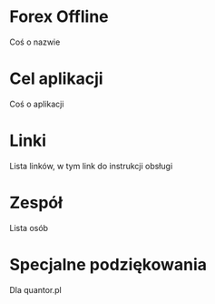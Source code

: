 # Forex Offline #

Coś o nazwie

# Cel aplikacji #

Coś o aplikacji

# Linki #

Lista linków, w tym link do instrukcji obsługi

# Zespół #

Lista osób

# Specjalne podziękowania #

Dla quantor.pl